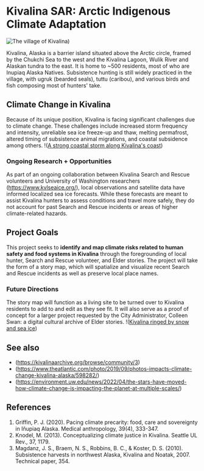 
# Kivalina SAR: Arctic Indigenous Climate Adaptation
![The village of Kivalina](https://upload.wikimedia.org/wikipedia/commons/9/95/Kivalina_2.jpg)) 

Kivalina, Alaska is a barrier island situated above the Arctic circle, framed by the Chukchi Sea to the west and the Kivalina Lagoon, Wulik River and Alaskan tundra to the east. It is home to ~500 residents, most of who are Inupiaq Alaska Natives. Subsistence hunting is still widely practiced in the village, with ugruk (bearded seals), tuttu (caribou), and various birds and fish composing most of hunters' take. 

## Climate Change in Kivalina
Because of its unique position, Kivalina is facing significant challenges due to climate change. These challenges include increased storm frequency and intensity, unreliable sea ice freeze-up and thaw, melting permafrost, altered timing of subsistence animal migrations, and coastal subsidence among others. 
!([A strong coastal storm along Kivalina's coast](https://www.commerce.alaska.gov/web/portals/4/Images/Kivalina_coastal_storm.jpg))

### Ongoing Research + Opportunities
As part of an ongoing collaboration between Kivalina Search and Rescue volunteers and University of Washington researchers (https://www.kvlseaice.org/), local observations and satellite data have informed localized sea ice forecasts. While these forecasts are meant to assist Kivalina hunters to assess conditions and travel more safely, they do not account for past Search and Rescue incidents or areas of higher climate-related hazards.

## Project Goals
This project seeks to **identify and map climate risks related to human safety and food systems in Kivalina** through the foregrounding of local hunter, Search and Rescue volunteer, and Elder stories. The project will take the form of a story map, which will spatialize and visualize recent Search and Rescue incidents as well as preserve local place names. 

### Future Directions
The story map will function as a living site to be turned over to Kivalina residents to add to and edit as they see fit. It will also serve as a proof of concept for a larger project requested by the City Administrator, Colleen Swan: a digital cultural archive of Elder stories. 
!([Kivalina ringed by snow and sea ice](https://www.adn.com/resizer//qkpJpF18SrGa5O7qd-2Se5QsFS0=/1200x630/filters:format(jpg):quality(70)/s3.amazonaws.com/arc-wordpress-client-uploads/adn/wp-content/uploads/2016/07/10172625/Kivalina.jpg))

## See also
- (https://kivalinaarchive.org/browse/community/3)
- (https://www.theatlantic.com/photo/2019/09/photos-impacts-climate-change-kivalina-alaska/598282/)
- (https://environment.uw.edu/news/2022/04/the-stars-have-moved-how-climate-change-is-impacting-the-planet-at-multiple-scales/)

## References
1. Griffin, P. J. (2020). Pacing climate precarity: food, care and sovereignty in Iñupiaq Alaska. Medical anthropology, 39(4), 333-347.
2. Knodel, M. (2013). Conceptualizing climate justice in Kivalina. Seattle UL Rev., 37, 1179.
3. Magdanz, J. S., Braem, N. S., Robbins, B. C., & Koster, D. S. (2010). Subsistence harvests in northwest Alaska, Kivalina and Noatak, 2007. Technical paper, 354.
